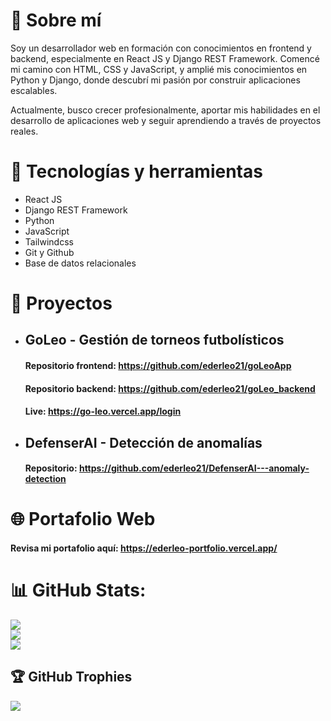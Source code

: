 # 💫 Sobre mí

Soy un desarrollador web en formación con conocimientos en frontend y backend, especialmente en React JS y Django REST Framework. Comencé mi camino con HTML, CSS y JavaScript, y amplié mis conocimientos en Python y Django, donde descubrí mi pasión por construir aplicaciones escalables.

Actualmente, busco crecer profesionalmente, aportar mis habilidades en el desarrollo de aplicaciones web y seguir aprendiendo a través de proyectos reales.


# 🚀 Tecnologías y herramientas
  - React JS
  - Django REST Framework
  - Python
  - JavaScript
  - Tailwindcss
  - Git y Github
  - Base de datos relacionales

# 📂 Proyectos 
  - ## GoLeo - Gestión de torneos futbolísticos
    #### Repositorio frontend: https://github.com/ederleo21/goLeoApp
    #### Repositorio backend: https://github.com/ederleo21/goLeo_backend
    #### Live: https://go-leo.vercel.app/login

  - ## DefenserAI - Detección de anomalías
    #### Repositorio: https://github.com/ederleo21/DefenserAI---anomaly-detection

# 🌐 Portafolio Web
  #### Revisa mi portafolio aquí: https://ederleo-portfolio.vercel.app/
    
# 📊 GitHub Stats:
![](https://github-readme-stats.vercel.app/api?username=ederleo21&theme=dark&hide_border=false&include_all_commits=false&count_private=false)<br/>
![](https://github-readme-streak-stats.herokuapp.com/?user=ederleo21&theme=dark&hide_border=false)<br/>
![](https://github-readme-stats.vercel.app/api/top-langs/?username=ederleo21&theme=dark&hide_border=false&include_all_commits=false&count_private=false&layout=compact)

## 🏆 GitHub Trophies
![](https://github-profile-trophy.vercel.app/?username=ederleo21&theme=nord&no-frame=false&no-bg=true&margin-w=4)
